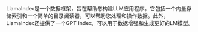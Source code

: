 LlamaIndex是一个数据框架，旨在帮助您构建LLM应用程序。它包括一个向量存储索引和一个简单的目录阅读器，可以帮助您处理和操作数据。此外，LlamaIndex还提供了一个GPT Index，可以用于数据增强和生成更好的LM模型。
